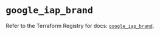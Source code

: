 # `google_iap_brand`

Refer to the Terraform Registry for docs: [`google_iap_brand`](https://registry.terraform.io/providers/hashicorp/google-beta/6.14.1/docs/resources/google_iap_brand).

